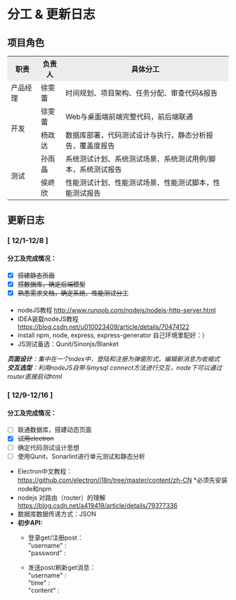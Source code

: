 # 分工 & 更新日志   
## 项目角色
<table width="1000">
	<tr bgcolor="#EDEDED">
		<th>职责</th>
		<th>负责人</th>
		<th>具体分工</th>
	</tr>
	<tr>
		<td>产品经理</td>
		<td>徐雯蕾</td>
		<td>时间规划、项目架构、任务分配、审查代码&报告</td>
	</tr>
	<tr>
		<td rowspan="2">开发</td>
		<td>徐雯蕾</td>
		<td>Web与桌面端前端完整代码，前后端联通</td>
	</tr>
	<tr>
		<td>杨政达</td>
		<td>数据库部署，代码测试设计与执行，静态分析报告，覆盖度报告</td>
	</tr>
	<tr>
		<td rowspan="2">测试</td>
		<td>孙雨晶</td>
		<td>系统测试计划、系统测试场景、系统测试用例/脚本，系统测试报告</td>
	</tr>
	<tr>
		<td>侯峂欣</td>
		<td>性能测试计划、性能测试场景、性能测试脚本，性能测试报告</td>
	</tr>
</table>

## 更新日志
### [ 12/1-12/8 ]
#### 分工及完成情况：
- [x] ~~搭建静态页面~~
- [x] ~~搭数据库，确定后端模型~~
- [x] ~~熟悉需求文档，确定系统、性能测试分工~~

#### 
- nodeJS教程 http://www.runoob.com/nodejs/nodejs-http-server.html
- IDEA装载nodeJS教程 https://blog.csdn.net/u010023409/article/details/70474122
- install npm, node, express, express-generator 自己环境里配好：）
- JS测试备选：Qunit/Sinonjs/Blanket

***页面设计**：集中在一个index中，登陆和注册为弹窗形式，编辑新消息为收缩式*  
***交互选型**：利用nodeJS自带与mysql connect方法进行交互，node下可以通过router直接启动html*    

### [ 12/9-12/16 ]
#### 分工及完成情况：
- [ ] 联通数据库，搭建动态页面
- [x] ~~试用electron~~
- [ ] 确定代码测试设计思想
- [ ] 使用Qunit、Sonarlint进行单元测试和静态分析

- Electron中文教程：https://github.com/electron/i18n/tree/master/content/zh-CN  *必须先安装node和npm
- nodejs 对路由（router）的理解 https://blog.csdn.net/a419419/article/details/79377336
- 数据库数据传递方式：JSON
- **初步API:**
   - 登录get/注册post：   
"username" :   
"password" :   

   - 发送post/刷新get消息：   
"username" :   
"time" :   
"content" :   
